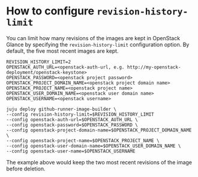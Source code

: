 # How to configure `revision-history-limit`

You can limit how many revisions of the images are kept in OpenStack Glance by specifying the
`revision-history-limit` configuration option. By default, the five most recent images are kept.

```
REVISION_HISTORY_LIMIT=2
OPENSTACK_AUTH_URL=<openstack-auth-url, e.g. http://my-openstack-deployment/openstack-keystone>
OPENSTACK_PASSWORD=<openstack project password>
OPENSTACK_PROJECT_DOMAIN_NAME=<openstack project domain name>
OPENSTACK_PROJECT_NAME=<openstack project name>
OPENSTACK_USER_DOMAIN_NAME=<openstack user domain name>
OPENSTACK_USERNAME=<openstack username>

juju deploy github-runner-image-builder \
--config revision-history-limit=$REVISION_HISTORY_LIMIT
--config openstack-auth-url=$OPENSTACK_AUTH_URL \
--config openstack-password=$OPENSTACK_PASSWORD \
--config openstack-project-domain-name=$OPENSTACK_PROJECT_DOMAIN_NAME \
--config openstack-project-name=$OPENSTACK_PROJECT_NAME \
--config openstack-user-domain-name=$OPENSTACK_USER_DOMAIN_NAME \
--config openstack-user-name=$OPENSTACK_USERNAME
```

The example above would keep the two most recent revisions of the image before deletion.